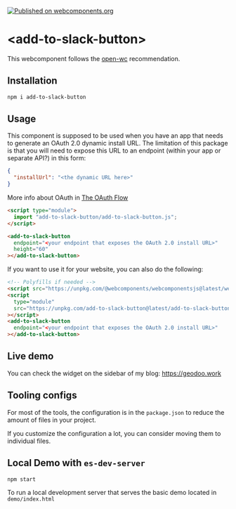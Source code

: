 [![Published on webcomponents.org](https://img.shields.io/badge/webcomponents.org-published-blue.svg)](https://www.webcomponents.org/element/owner/my-element)

# \<add-to-slack-button>

This webcomponent follows the [open-wc](https://github.com/open-wc/open-wc) recommendation.

## Installation

```bash
npm i add-to-slack-button
```

## Usage

This component is supposed to be used when you have an app that needs to generate an OAuth 2.0 dynamic install URL. The limitation of this package is that you will need to expose this URL to an endpoint (within your app or separate API?) in this form:

```json
{
  "installUrl": "<the dynamic URL here>"
}
```

More info about OAuth in [The OAuth Flow](https://api.slack.com/legacy/oauth#authenticating-users-with-oauth__the-oauth-flow)

```html
<script type="module">
  import "add-to-slack-button/add-to-slack-button.js";
</script>

<add-to-slack-button
  endpoint="<your endpoint that exposes the OAuth 2.0 install URL>"
  height="60"
></add-to-slack-button>
```

If you want to use it for your website, you can also do the following:

```html
<!-- Polyfills if needed -->
<script src="https://unpkg.com/@webcomponents/webcomponentsjs@latest/webcomponents-loader.js"></script>
<script
  type="module"
  src="https://unpkg.com/add-to-slack-button@latest/add-to-slack-button.js?module"
></script>
<add-to-slack-button
  endpoint="<your endpoint that exposes the OAuth 2.0 install URL>"
></add-to-slack-button>
```

## Live demo

You can check the widget on the sidebar of my blog: https://geodoo.work

## Tooling configs

For most of the tools, the configuration is in the `package.json` to reduce the amount of files in your project.

If you customize the configuration a lot, you can consider moving them to individual files.

## Local Demo with `es-dev-server`

```bash
npm start
```

To run a local development server that serves the basic demo located in `demo/index.html`
